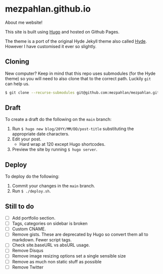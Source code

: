 # mezpahlan.github.io

About me website!

This site is built using [Hugo](https://gohugo.io/) and hosted on Github Pages. 

The theme is a port of the original Hyde Jekyll theme also called [Hyde](https://github.com/spf13/hyde/). However I have
customised it ever so slightly.

## Cloning

New computer? Keep in mind that this repo uses submodules (for the Hyde theme) so you will need to also clone that to
the correct path. Luckily `git` can help us.

```bash
$ git clone --recurse-submodules git@github.com:mezpahlan/mezpahlan.github.io.git
```

## Draft

To create a draft do the following on the `main` branch:

1. Run `$ hugo new blog/20YY/MM/DD/post-title` substituting the appropriate date characters.
2. Edit your post.
    - Hard wrap at 120 except Hugo shortcodes.
3. Preview the site by running `$ hugo server`.

## Deploy

To deploy do the following:

1. Commit your changes in the `main` branch.
2. Run `$ ./deploy.sh`.

## Still to do

- [ ] Add portfolio section.
- [ ] Tags, categories on sidebar is broken
- [ ] Custom CNAME.
- [ ] Remove gists. These are deprecated by Hugo so convert them all to markdown. Fewer script tags.
- [ ] Check site.baseURL vs absURL usage.
- [ ] Remove Disqus
- [ ] Remove image resizing options set a single sensible size
- [ ] Remove as much non static stuff as possible
- [ ] Remove Twitter

